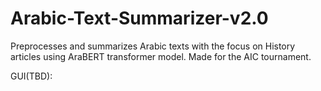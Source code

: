 # Arabic-Text-Summarizer-v2.0
Preprocesses and summarizes Arabic texts with the focus on History articles using AraBERT transformer model. Made for the AIC tournament. 

GUI(TBD):
